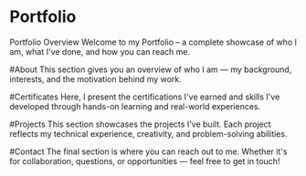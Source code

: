 # Portfolio

 Portfolio Overview
Welcome to my Portfolio – a complete showcase of who I am, what I've done, and how you can reach me.

#About
This section gives you an overview of who I am — my background, interests, and the motivation behind my work.

#Certificates
Here, I present the certifications I've earned and skills I've developed through hands-on learning and real-world experiences.

#Projects
This section showcases the projects I've built. Each project reflects my technical experience, creativity, and problem-solving abilities.

#Contact
The final section is where you can reach out to me. Whether it's for collaboration, questions, or opportunities — feel free to get in touch!
